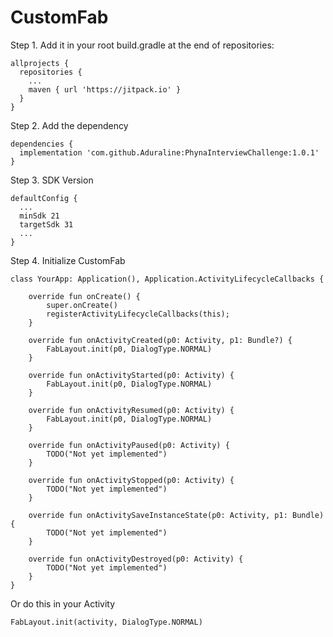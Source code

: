 # CustomFab

Step 1. Add it in your root build.gradle at the end of repositories:

```
allprojects {
  repositories {
    ...
    maven { url 'https://jitpack.io' }
  }
}
```

Step 2. Add the dependency

```
dependencies {
  implementation 'com.github.Aduraline:PhynaInterviewChallenge:1.0.1'
}
```

Step 3. SDK Version
```
defaultConfig {
  ...
  minSdk 21
  targetSdk 31
  ...
}
```

Step 4. Initialize CustomFab

```
class YourApp: Application(), Application.ActivityLifecycleCallbacks {

    override fun onCreate() {
        super.onCreate()
        registerActivityLifecycleCallbacks(this);
    }

    override fun onActivityCreated(p0: Activity, p1: Bundle?) {
        FabLayout.init(p0, DialogType.NORMAL)
    }

    override fun onActivityStarted(p0: Activity) {
        FabLayout.init(p0, DialogType.NORMAL)
    }

    override fun onActivityResumed(p0: Activity) {
        FabLayout.init(p0, DialogType.NORMAL)
    }

    override fun onActivityPaused(p0: Activity) {
        TODO("Not yet implemented")
    }

    override fun onActivityStopped(p0: Activity) {
        TODO("Not yet implemented")
    }

    override fun onActivitySaveInstanceState(p0: Activity, p1: Bundle) {
        TODO("Not yet implemented")
    }

    override fun onActivityDestroyed(p0: Activity) {
        TODO("Not yet implemented")
    }
}
```

Or do this in your Activity

```
FabLayout.init(activity, DialogType.NORMAL)
```
